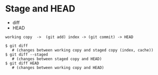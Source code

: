 # Stage and HEAD

* diff
* HEAD

```
working copy  ->  (git add) index -> (git commit) -> HEAD
```


```
$ git diff
   # (changes between working copy and staged copy (index, cache))
$ git diff --staged
   # (changes between staged copy and HEAD)
$ git diff HEAD
   # (changes between working copy and HEAD)
```




